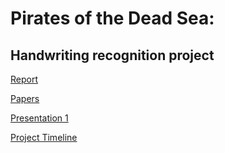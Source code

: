 # Pirates of the Dead Sea: 
## Handwriting recognition project

[Report](https://www.overleaf.com/7712926279ydtkjbhwzrhd)


[Papers](https://drive.google.com/drive/folders/17-tgWwNroZO8sRHVJ1ln5i2H5L8TQzax?usp=sharing)

[Presentation 1](https://docs.google.com/presentation/d/16jejOMVlfCAnSlChEQipPRfqp9na2dn3ROQFwbu-AuE/edit?usp=sharing)

[Project Timeline](https://docs.google.com/spreadsheets/d/15GUq9bqNr9pyisjRmbj0j20VdxO9QPBTt-RxanLL2e4/edit?fbclid=IwAR2CL2TJqwzGEMyYmceInU6f3TIG4EdNvhNKbMHuda6NlMyLZaoJtyr89OU#gid=0)
